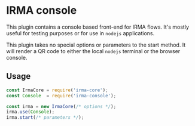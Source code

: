 # IRMA console

This plugin contains a console based front-end for IRMA flows. It's mostly
useful for testing purposes or for use in `nodejs` applications.

This plugin takes no special options or parameters to the start method. It will
render a QR code to either the local `nodejs` terminal or the browser console.

## Usage

```javascript
const IrmaCore = require('irma-core');
const Console  = require('irma-console');

const irma = new IrmaCore(/* options */);
irma.use(Console);
irma.start(/* parameters */);
```
